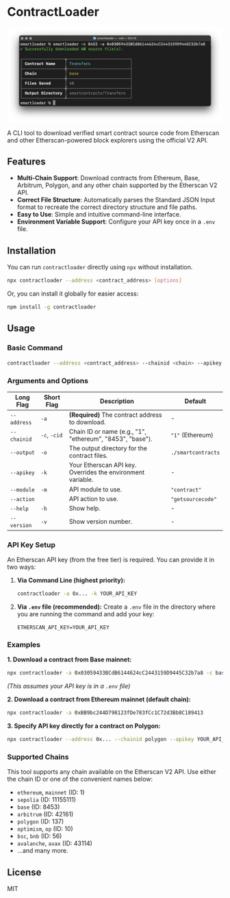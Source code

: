 # ContractLoader

<img src="https://raw.githubusercontent.com/aaurelions/contractloader/refs/heads/main/screenshot.png">

A CLI tool to download verified smart contract source code from Etherscan and other Etherscan-powered block explorers using the official V2 API.

## Features

- **Multi-Chain Support**: Download contracts from Ethereum, Base, Arbitrum, Polygon, and any other chain supported by the Etherscan V2 API.
- **Correct File Structure**: Automatically parses the Standard JSON Input format to recreate the correct directory structure and file paths.
- **Easy to Use**: Simple and intuitive command-line interface.
- **Environment Variable Support**: Configure your API key once in a `.env` file.

## Installation

You can run `contractloader` directly using `npx` without installation.

```bash
npx contractloader --address <contract_address> [options]
```

Or, you can install it globally for easier access:

```bash
npm install -g contractloader
```

## Usage

### Basic Command

```bash
contractloader --address <contract_address> --chainid <chain> --apikey <your_api_key> --output <directory>
```

### Arguments and Options

| Long Flag   | Short Flag   | Description                                                 | Default            |
| ----------- | ------------ | ----------------------------------------------------------- | ------------------ |
| `--address` | `-a`         | **(Required)** The contract address to download.            | -                  |
| `--chainid` | `-c`, `-cid` | Chain ID or name (e.g., "1", "ethereum", "8453", "base").   | `"1"` (Ethereum)   |
| `--output`  | `-o`         | The output directory for the contract files.                | `./smartcontracts` |
| `--apikey`  | `-k`         | Your Etherscan API key. Overrides the environment variable. | -                  |
| `--module`  | `-m`         | API module to use.                                          | `"contract"`       |
| `--action`  |              | API action to use.                                          | `"getsourcecode"`  |
| `--help`    | `-h`         | Show help.                                                  | -                  |
| `--version` | `-v`         | Show version number.                                        | -                  |

### API Key Setup

An Etherscan API key (from the free tier) is required. You can provide it in two ways:

1.  **Via Command Line (highest priority):**

    ```bash
    contractloader -a 0x... -k YOUR_API_KEY
    ```

2.  **Via `.env` file (recommended):**
    Create a `.env` file in the directory where you are running the command and add your key:
    ```
    ETHERSCAN_API_KEY=YOUR_API_KEY
    ```

### Examples

**1. Download a contract from Base mainnet:**

```bash
npx contractloader -a 0x03059433BCdB6144624cC2443159D9445C32b7a8 -c base -o ./base_contracts
```

_(This assumes your API key is in a `.env` file)_

**2. Download a contract from Ethereum mainnet (default chain):**

```bash
npx contractloader -a 0xBB9bc244D798123fDe783fCc1C72d3Bb8C189413
```

**3. Specify API key directly for a contract on Polygon:**

```bash
npx contractloader --address 0x... --chainid polygon --apikey YOUR_API_KEY
```

### Supported Chains

This tool supports any chain available on the Etherscan V2 API. Use either the chain ID or one of the convenient names below:

- `ethereum`, `mainnet` (ID: 1)
- `sepolia` (ID: 11155111)
- `base` (ID: 8453)
- `arbitrum` (ID: 42161)
- `polygon` (ID: 137)
- `optimism`, `op` (ID: 10)
- `bsc`, `bnb` (ID: 56)
- `avalanche`, `avax` (ID: 43114)
- ...and many more.

## License

MIT
